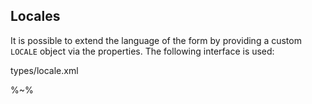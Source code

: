 ## Locales

It is possible to extend the language of the form by providing a custom `LOCALE` object via the properties. The following interface is used:

<typedef narrow>types/locale.xml</typedef>

%~%